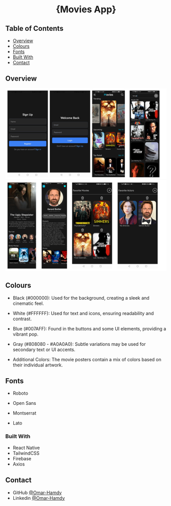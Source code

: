 <h1 align="center">{Movies App}</h1>

<!-- TABLE OF CONTENTS -->

## Table of Contents

- [Overview](#overview)
- [Colours](#colours)
- [Fonts](#fonts)
- [Built With](#built-with)
- [Contact](#contact)


<!-- OVERVIEW -->

## Overview

![screenshot](https://raw.githubusercontent.com/OmarHam-dy/Movies-App/main/screenshots/1.png)
![screenshot](https://raw.githubusercontent.com/OmarHam-dy/Movies-App/main/screenshots/2.png)

<!-- ![screenshot](https://raw.githubusercontent.com/OmarHam-dy/Movies-App/main/screenshots/1.jpg)
![screenshot](https://raw.githubusercontent.com/OmarHam-dy/Movies-App/main/screenshots/2.jpg)
![screenshot](https://raw.githubusercontent.com/OmarHam-dy/Movies-App/main/screenshots/3.jpg)
![screenshot](https://raw.githubusercontent.com/OmarHam-dy/Movies-App/main/screenshots/4.jpg)
![screenshot](https://raw.githubusercontent.com/OmarHam-dy/Movies-App/main/screenshots/5.jpg)
![screenshot](https://raw.githubusercontent.com/OmarHam-dy/Movies-App/main/screenshots/6.jpg)
![screenshot](https://raw.githubusercontent.com/OmarHam-dy/Movies-App/main/screenshots/7.jpg)
![screenshot](https://raw.githubusercontent.com/OmarHam-dy/Movies-App/main/screenshots/8.jpg)
![screenshot](https://raw.githubusercontent.com/OmarHam-dy/Movies-App/main/screenshots/9.jpg)
![screenshot](https://raw.githubusercontent.com/OmarHam-dy/Movies-App/main/screenshots/10.jpg) -->



<!-- Colours -->

## Colours

- Black (#000000): Used for the background, creating a sleek and cinematic feel.

- White (#FFFFFF): Used for text and icons, ensuring readability and contrast.

- Blue (#007AFF): Found in the buttons and some UI elements, providing a vibrant pop.

- Gray (#808080 - #A0A0A0): Subtle variations may be used for secondary text or UI accents.

- Additional Colors: The movie posters contain a mix of colors based on their individual artwork.


<!-- Fonts -->

## Fonts

- Roboto

- Open Sans

- Montserrat

- Lato



### Built With

<!-- This section should list any major frameworks that you built your project using. Here are a few examples.-->

- React Native
- TailwindCSS
- Firebase
- Axios

## Contact

- GitHub [@Omar-Hamdy](https://github.com/OmarHam-dy)
- Linkedin [@Omar-Hamdy](https://www.linkedin.com/in/omar-hamdy-159602250?utm_source=share&utm_campaign=share_via&utm_content=profile&utm_medium=android_app)
